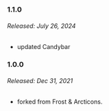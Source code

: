 ### 1.1.0
###### Released: July 26, 2024
- updated Candybar

### 1.0.0
###### Released: Dec 31, 2021
- forked from Frost & Arcticons.
